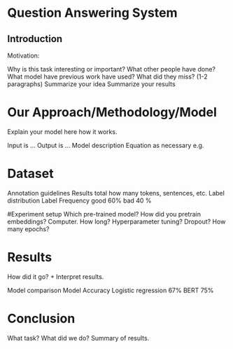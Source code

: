 # Question Answering System
## Introduction
Motivation: 





Why is this task interesting or important?
What other people have done? What model have previous work have used? What did they miss? (1-2 paragraphs)
Summarize your idea
Summarize your results

# Our Approach/Methodology/Model

Explain your model here how it works.

Input is ...
Output is ...
Model description
Equation as necessary e.g. 

# Dataset
Annotation guidelines
Results total how many tokens, sentences, etc.
Label distribution
Label	Frequency
good	60%
bad	40 %

#Experiment setup
Which pre-trained model? How did you pretrain embeddings?
Computer. How long?
Hyperparameter tuning? Dropout? How many epochs?

# Results
How did it go? + Interpret results.

Model comparison
Model	Accuracy
Logistic regression	67%
BERT	75%

# Conclusion
What task? What did we do?
Summary of results.
